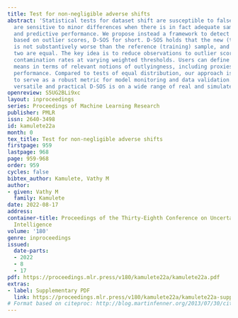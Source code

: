 ```yaml
---
title: Test for non-negligible adverse shifts
abstract: 'Statistical tests for dataset shift are susceptible to false alarms: they
  are sensitive to minor differences when there is in fact adequate sample coverage
  and predictive performance. We propose instead a framework to detect adverse shifts
  based on outlier scores, D-SOS for short. D-SOS holds that the new (test) sample
  is not substantively worse than the reference (training) sample, and not that the
  two are equal. The key idea is to reduce observations to outlier scores and compare
  contamination rates at varying weighted thresholds. Users can define what worse
  means in terms of relevant notions of outlyingness, including proxies for predictive
  performance. Compared to tests of equal distribution, our approach is uniquely tailored
  to serve as a robust metric for model monitoring and data validation. We show how
  versatile and practical D-SOS is on a wide range of real and simulated data.'
openreview: S5UG2BLi9xc
layout: inproceedings
series: Proceedings of Machine Learning Research
publisher: PMLR
issn: 2640-3498
id: kamulete22a
month: 0
tex_title: Test for non-negligible adverse shifts
firstpage: 959
lastpage: 968
page: 959-968
order: 959
cycles: false
bibtex_author: Kamulete, Vathy M
author:
- given: Vathy M
  family: Kamulete
date: 2022-08-17
address:
container-title: Proceedings of the Thirty-Eighth Conference on Uncertainty in Artificial
  Intelligence
volume: '180'
genre: inproceedings
issued:
  date-parts:
  - 2022
  - 8
  - 17
pdf: https://proceedings.mlr.press/v180/kamulete22a/kamulete22a.pdf
extras:
- label: Supplementary PDF
  link: https://proceedings.mlr.press/v180/kamulete22a/kamulete22a-supp.pdf
# Format based on citeproc: http://blog.martinfenner.org/2013/07/30/citeproc-yaml-for-bibliographies/
---
```

